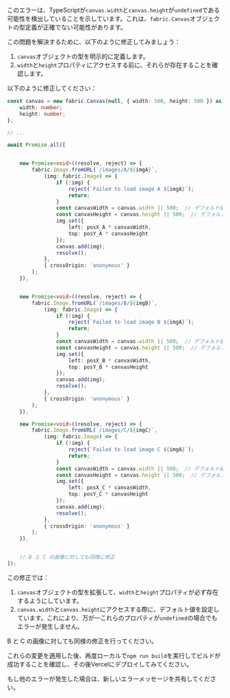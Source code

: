このエラーは、TypeScriptが`canvas.width`と`canvas.height`が`undefined`である可能性を検出していることを示しています。これは、`fabric.Canvas`オブジェクトの型定義が正確でない可能性があります。

この問題を解決するために、以下のように修正してみましょう：

1. `canvas`オブジェクトの型を明示的に定義します。
2. `width`と`height`プロパティにアクセスする前に、それらが存在することを確認します。

以下のように修正してください：

```typescript
const canvas = new fabric.Canvas(null, { width: 500, height: 500 }) as fabric.Canvas & {
    width: number;
    height: number;
};

// ... 

await Promise.all([


    new Promise<void>((resolve, reject) => {
        fabric.Image.fromURL(`/images/A/${imgA}`, 
            (img: fabric.Image) => {
                if (!img) {
                    reject(`Failed to load image A ${imgA}`);
                    return;
                }
                const canvasWidth = canvas.width || 500;  // デフォルト値を設定
                const canvasHeight = canvas.height || 500;  // デフォルト値を設定
                img.set({ 
                    left: posX_A * canvasWidth, 
                    top: posY_A * canvasHeight 
                });
                canvas.add(img);
                resolve();
            },
            { crossOrigin: 'anonymous' }
        );
    }),


    new Promise<void>((resolve, reject) => {
        fabric.Image.fromURL(`/images/B/${imgB}`, 
            (img: fabric.Image) => {
                if (!img) {
                    reject(`Failed to load image B ${imgA}`);
                    return;
                }
                const canvasWidth = canvas.width || 500;  // デフォルト値を設定
                const canvasHeight = canvas.height || 500;  // デフォルト値を設定
                img.set({ 
                    left: posX_B * canvasWidth, 
                    top: posY_B * canvasHeight 
                });
                canvas.add(img);
                resolve();
            },
            { crossOrigin: 'anonymous' }
        );
    }),

    new Promise<void>((resolve, reject) => {
        fabric.Image.fromURL(`/images/C/${imgC}`, 
            (img: fabric.Image) => {
                if (!img) {
                    reject(`Failed to load image C ${imgA}`);
                    return;
                }
                const canvasWidth = canvas.width || 500;  // デフォルト値を設定
                const canvasHeight = canvas.height || 500;  // デフォルト値を設定
                img.set({ 
                    left: posX_C * canvasWidth, 
                    top: posY_C * canvasHeight 
                });
                canvas.add(img);
                resolve();
            },
            { crossOrigin: 'anonymous' }
        );
    }),


    // B と C の画像に対しても同様に修正
]);
```

この修正では：

1. `canvas`オブジェクトの型を拡張して、`width`と`height`プロパティが必ず存在するようにしています。
2. `canvas.width`と`canvas.height`にアクセスする際に、デフォルト値を設定しています。これにより、万が一これらのプロパティが`undefined`の場合でもエラーが発生しません。

B と C の画像に対しても同様の修正を行ってください。

これらの変更を適用した後、再度ローカルで`npm run build`を実行してビルドが成功することを確認し、その後Vercelにデプロイしてみてください。

もし他のエラーが発生した場合は、新しいエラーメッセージを共有してください。